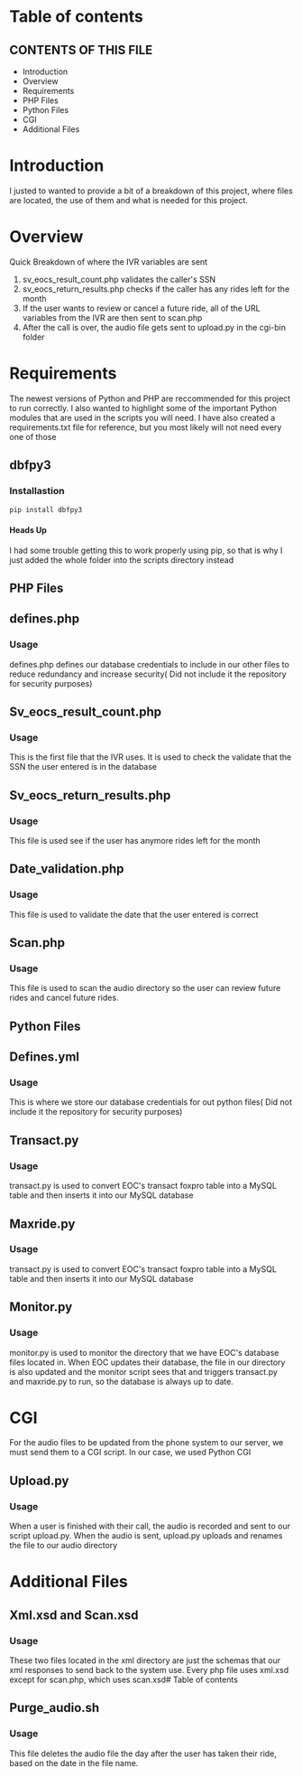# Table of contents

CONTENTS OF THIS FILE
----------------------------------
* Introduction
* Overview
* Requirements
* PHP Files
* Python Files
* CGI
* Additional Files

# Introduction

I justed to wanted to provide a bit of a breakdown of this project, where files are located, the use of them and what is needed for this project.

# Overview

Quick Breakdown of where the IVR variables are sent

1. sv_eocs_result_count.php validates the caller's SSN
2. sv_eocs_return_results.php checks if the caller has any rides left for the month
3. If the user wants to review or cancel a future ride, all of the URL variables from the IVR are then sent to scan.php
4. After the call is over, the audio file gets sent to upload.py in the cgi-bin folder

# Requirements

The newest versions of Python and PHP are reccommended for this project to run correctly. I also wanted 
to highlight some of the important Python modules that are used in the scripts you will need. I have also created a requirements.txt file for reference, but you most likely will not need every one of those

## dbfpy3

### Installastion

```bash
pip install dbfpy3
```

#### Heads Up

I had some trouble getting this to work properly using pip, so that is why I just added the whole folder into the scripts directory instead


## PHP Files

## defines.php

### Usage

defines.php defines our database credentials to include in our other files to reduce redundancy and increase security( Did not include it the repository for security purposes)

## Sv_eocs_result_count.php

### Usage

This is the first file that the IVR uses. It is used to check the validate that the SSN the user entered is in the database

## Sv_eocs_return_results.php

### Usage

This file is used see if the user has anymore rides left for the month

## Date_validation.php

### Usage

This file is used to validate the date that the user entered is correct

## Scan.php

### Usage

This file is used to scan the audio directory so the user can review future rides and cancel future rides.

## Python Files

## Defines.yml

### Usage

This is where we store our database credentials for out python files( Did not include it the repository for security purposes)

## Transact.py

### Usage

transact.py is used to convert EOC's transact foxpro table into a MySQL table and then inserts it into our MySQL database

## Maxride.py

### Usage

transact.py is used to convert EOC's transact foxpro table into a MySQL table and then inserts it into our MySQL database

## Monitor.py

### Usage

monitor.py is used to monitor the directory that we have EOC's database files located in. When EOC updates their database, the file in our directory is also updated and the monitor script sees that and triggers transact.py and maxride.py to run, so the database is always up to date.

# CGI

For the audio files to be updated from the phone system to our server, we must send them to a CGI script. In our case, we used Python CGI

## Upload.py

### Usage

When a user is finished with their call, the audio is recorded and sent to our script upload.py.
When the audio is sent, upload.py uploads and renames the file to our audio directory

# Additional Files

## Xml.xsd and Scan.xsd

### Usage

These two files located in the xml directory are just the schemas that our xml responses to send back to the system use.
Every php file uses xml.xsd except for scan.php, which uses scan.xsd# Table of contents

## Purge_audio.sh

### Usage

This file deletes the audio file the day after the user has taken their ride, based on the date in the file name.
